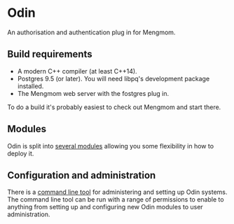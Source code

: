 # Odin

An authorisation and authentication plug in for Mengmom.


## Build requirements

* A modern C++ compiler (at least C++14).
* Postgres 9.5 (or later). You will need libpq's development package installed.
* The Mengmom web server with the fostgres plug in.

To do a build it's probably easiest to check out Mengmom and start there.


## Modules

Odin is split into [several modules](Schema/README.md) allowing you some flexibility in how to deploy it.


## Configuration and administration

There is a [command line tool](Python/bin/odin.md) for administering and setting up Odin systems. The command line tool can be run with a range of permissions to enable to anything from setting up and configuring new Odin modules to user administration.


